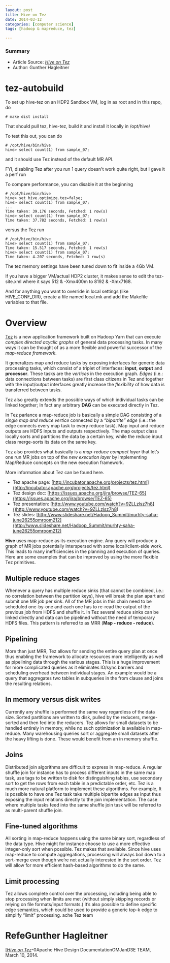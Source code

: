 ```yaml
---
layout: post
title: Hive on Tez
date: 2014-03-12 
categories: [computer science]
tags: [hadoop & mapreduce, tez]

---
```


### Summary

* Article Source: [*Hive on Tez*](https://cwiki.apache.org/confluence/display/Hive/Hive+on+Tez#HiveonTez-Multiplereducestages)  
* Author: Gunther Hagleitner

tez-autobuild
=============

To set up hive-tez on an HDP2 Sandbox VM, log in as root and in this repo, do

    # make dist install

That should pull tez, hive-tez, build it and install it locally in /opt/hive/

To test this out, you can do

    # /opt/hive/bin/hive
    hive> select count(1) from sample_07;

and it should use Tez instead of the default MR API.

FYI, disabling Tez after you run 1 query doesn't work quite right, but I gave it a perf run


To compare performance, you can disable it at the beginning

    # /opt/hive/bin/hive
    hive> set hive.optimize.tez=false;   
    hive> select count(1) from sample_07;
    ...
    Time taken: 39.176 seconds, Fetched: 1 row(s)
    hive> select count(1) from sample_07;
    Time taken: 37.782 seconds, Fetched: 1 row(s)

versus the Tez run 

    # /opt/hive/bin/hive
    hive> select count(1) from sample_07;
    Time taken: 15.517 seconds, Fetched: 1 row(s)
    hive> select count(1) from sample_07;
    Time taken: 4.207 seconds, Fetched: 1 row(s)

The tez memory settings have been tuned down to fit inside a 4Gb VM.

If you have a bigger VM/actual HDP2 cluster, it makes sense to edit the tez-site.xml where it says 512 & -Xmx400m to 8192 & -Xmx7168.

And for anything you want to override in local settings (like HIVE_CONF_DIR), create a file named local.mk and add the Makefile variables to that file.

# Overview


[Tez](http://incubator.apache.org/projects/tez.html) is a new application framework built on Hadoop Yarn that can execute *complex directed acyclic graphs* of general data processing tasks. In many ways it can be thought of as a more flexible and powerful successor of the *map-reduce framework*.

It generalizes map and reduce tasks by exposing interfaces for generic data processing tasks, which consist of a triplet of interfaces: **input**, **output** and **processor**. These tasks are the *vertices* in the execution graph. *Edges* (i.e.: data connections between tasks) are first class citizens in Tez and together with the input/output interfaces greatly increase the *flexibility* of how data is transferred between tasks.

Tez also greatly extends the possible ways of which individual tasks can be linked together; In fact any arbitrary **DAG** can be executed directly in Tez.

In Tez parlance a map-reduce job is basically a simple DAG consisting of a *single map and reduce vertice* connected by a *“bipartite” edge* (i.e.: the edge connects every map task to every reduce task). Map input and reduce outputs are HDFS inputs and outputs respectively. The map output class locally sorts and partitions the data by a certain key, while the reduce input class merge-sorts its data on the same key.

Tez also provides what basically is a *map-reduce compact layer* that let’s one run MR jobs on top of the *new execution layer* by implementing Map/Reduce concepts on the new execution framework.

More information about Tez can be found here. 

* Tez apache page: [http://incubator.apache.org/projects/tez.html](http://incubator.apache.org/projects/tez.html)
* Tez design doc: [https://issues.apache.org/jira/browse/TEZ-65](https://issues.apache.org/jira/browse/TEZ-65)
* Tez presentation: [http://www.youtube.com/watch?v=9ZLLzlsz7h8]()http://www.youtube.com/watch?v=9ZLLzlsz7h8)
* Tez slides: [http://www.slideshare.net/Hadoop_Summit/murhty-saha-june26255pmroom212](http://www.slideshare.net/Hadoop_Summit/murhty-saha-june26255pmroom212)

**Hive** uses map-reduce as its execution engine. Any query will produce a graph of MR jobs potentially interspersed with some local/client-side work. This leads to many inefficiencies in the planning and execution of queries. Here are some examples that can be improved by using the more flexible Tez primitives.

Multiple reduce stages
---

Whenever a query has multiple reduce sinks (that cannot be combined, i.e.: no correlation between the partition keys), hive will break the plan apart and submit one MR job per sink. All of the MR jobs in this chain need to be scheduled one-by-one and each one has to re-read the output of the previous job from HDFS and shuffle it. In Tez several reduce sinks can be linked directly and data can be pipelined without the need of temporary HDFS files. This pattern is referred to as MRR (**Map - reduce - reduce**).

Pipelining
---

More than just MRR, Tez allows for sending the entire query plan at once thus enabling the framework to allocate resources more intelligently as well as pipelining data through the various stages. This is a huge improvement for more complicated queries as it eliminates IO/sync barriers and scheduling overhead between individual stages. An example would be a query that aggregates two tables in subqueries in the from clause and joins the resulting relations.

In memory versus disk writes
---

Currently any shuffle is performed the same way regardless of the data size. Sorted partitions are written to disk, pulled by the reducers, merge-sorted and then fed into the reducers. Tez allows for small datasets to be handled entirely in memory, while no such optimization is available in map-reduce. Many warehousing queries sort or aggregate small datasets after the heavy lifting is done. These would benefit from an in memory shuffle.

Joins
---

Distributed join algorithms are difficult to express in map-reduce. A regular shuffle join for instance has to process different inputs in the same map task, use tags to be written to disk for distinguishing tables, use secondary sort to get the rows from each table in a predictable order, etc. Tez is a much more natural platform to implement these algorithms.
For example, It is possible to have one Tez task take multiple bipartite edges as input thus exposing the input relations directly to the join implementation. The case where multiple tasks feed into the same shuffle join task will be referred to as multi-parent shuffle join.

Fine-tuned algorithms
---

All sorting in map-reduce happens using the same binary sort, regardless of the data type. Hive might for instance choose to use a more effective integer-only sort when possible. Tez makes that available.
Since hive uses map-reduce to compute aggregations, processing will always boil down to a sort-merge even though we’re not actually interested in the sort order. Tez will allow for more efficient hash-based algorithms to do the same.

Limit processing
---

Tez allows complete control over the processing, including being able to stop processing when limits are met (without simply skipping records or relying on file formats/input formats.) It’s also possible to define specific edge semantics, which could be used to provide a generic top-k edge to simplify “limit” processing.
ache Tez team

# RefeGunther Hagleitner
[[*Hive on Tez*](https://cwiki.apache.org/confluence/display/Hive/Hive+on+Tez#HiveonTez-Multiplereducestages)-0Apache Hive Design DocumentationOMJanD3E TEAM, March 10, 2014.